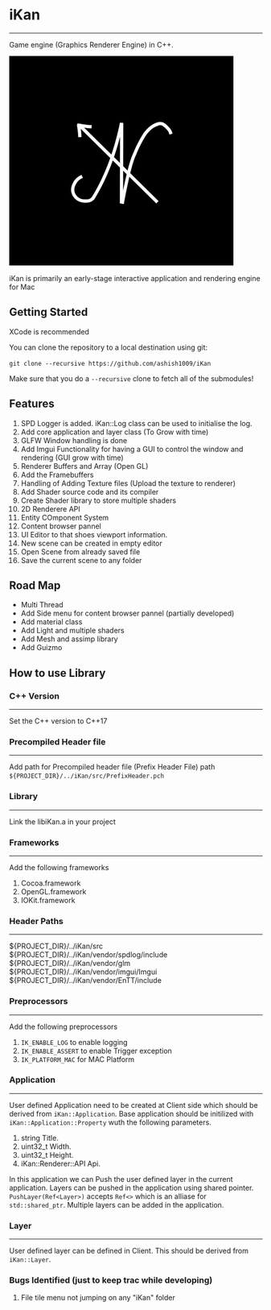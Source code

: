 # iKan
___________________________________________________________________________________________
Game engine (Graphics Renderer Engine) in C++. 

![](/Resources/Branding/iKan.png)

iKan is primarily an early-stage interactive application and rendering engine for Mac

## Getting Started
XCode is recommended

You can clone the repository to a local destination using git:

`git clone --recursive https://github.com/ashish1009/iKan`

Make sure that you do a `--recursive` clone to fetch all of the submodules!

## Features
1. SPD Logger is added. iKan::Log class can be used to initialise the log.
2. Add core application and layer class (To Grow with time)
3. GLFW Window handling is done
4. Add Imgui Functionality for having a GUI to control the window and rendering (GUI grow with time)
5. Renderer Buffers and Array (Open GL)
6. Add the Framebuffers
7. Handling of Adding Texture files (Upload the texture to renderer)
8. Add Shader source code and its compiler
9. Create Shader library to store multiple shaders
10. 2D Renderere API
11. Entity COmponent System
12. Content browser pannel
13. UI Editor to that shoes viewport information.
14. New scene can be created in empty editor
15. Open Scene from already saved file
16.  Save the current scene to any folder

## Road Map
- Multi Thread
- Add Side menu for content browser pannel (partially developed)
- Add material class
- Add Light and multiple shaders
- Add Mesh and assimp library
- Add Guizmo


## How to use Library

### C++ Version
---------------------
Set the C++ version to C++17

### Precompiled Header file
-----------------------------------
Add path for Precompiled header file (Prefix Header File) 
path `${PROJECT_DIR}/../iKan/src/PrefixHeader.pch`

### Library
--------------
Link the libiKan.a in your project

### Frameworks
---------------------
Add the following frameworks
1. Cocoa.framework
2. OpenGL.framework
3. IOKit.framework

### Header Paths
-----------------------
${PROJECT_DIR}/../iKan/src
${PROJECT_DIR}/../iKan/vendor/spdlog/include
${PROJECT_DIR}/../iKan/vendor/glm
${PROJECT_DIR}/../iKan/vendor/imgui/Imgui
${PROJECT_DIR}/../iKan/vendor/EnTT/include

### Preprocessors
------------------------
Add the following preprocessors
1. `IK_ENABLE_LOG` to enable logging
2. `IK_ENABLE_ASSERT` to enable Trigger exception
3. `IK_PLATFORM_MAC` for MAC Platform

### Application
--------------------
User defined Application need to be created at Client side which should be derived from `iKan::Application`. Base application should be initilized with `iKan::Application::Property` wuth the following parameters.
1. string                             Title.
2. uint32_t                         Width.
3. uint32_t                         Height.
4. iKan::Renderer::API       Api.

In this application we can Push the user defined layer in the current application. Layers can be pushed in the application using shared pointer. `PushLayer(Ref<Layer>)` accepts `Ref<>` which is an alliase for `std::shared_ptr`. Multiple layers can be added in the application.  

### Layer
-------------
User defined layer can be defined in Client. This should be derived from `iKan::Layer`. 


### Bugs Identified (just to keep trac while developing)
1. File tile menu not jumping on any "iKan" folder


